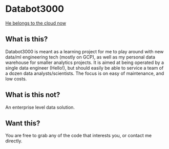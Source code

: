 # Databot3000
[He belongs to the cloud now](https://www.youtube.com/watch?v=-HUh9Sg7_eg)

## What is this?
Databot3000 is meant as a learning project for me to play around with new data/ml engineering tech (mostly on GCP), as well as my personal data warehouse for smaller analytics projects. It is aimed at being operated by a single data engineer (Hello!), but should easily be able to service a team of a dozen data analysts/scientists.
The focus is on easy of maintenance, and low costs.

## What is this not?
An enterprise level data solution.

## Want this?
You are free to grab any of the code that interests you, or contact me directly.
